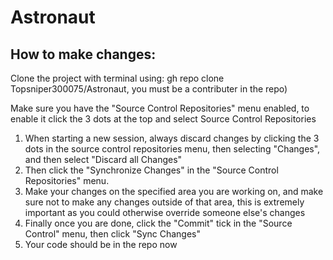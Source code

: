 # Astronaut

## How to make changes:
Clone the project with terminal using: gh repo clone Topsniper300075/Astronaut, you must be a contributer in the repo)

Make sure you have the "Source Control Repositories" menu enabled, to enable it click the 3 dots at the top and select Source Control Repositories

1. When starting a new session, always discard changes by clicking the 3 dots in the source control repositories menu, then selecting "Changes", and then select "Discard all Changes"
2. Then click the "Synchronize Changes" in the "Source Control Repositories" menu.
3. Make your changes on the specified area you are working on, and make sure not to make any changes outside of that area, this is extremely important as you could otherwise override someone else's changes
4. Finally once you are done, click the "Commit" tick in the "Source Control" menu, then click "Sync Changes"
5. Your code should be in the repo now